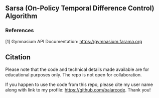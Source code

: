 ## Sarsa (On-Policy Temporal Difference Control) Algorithm

### References

[1] Gymnasium API Documentation: https://gymnasium.farama.org

## Citation

Please note that the code and technical details made available are for educational purposes only. The repo is not open for collaboration.

If you happen to use the code from this repo, please cite my user name along with link to my profile: https://github.com/balarcode. Thank you!
